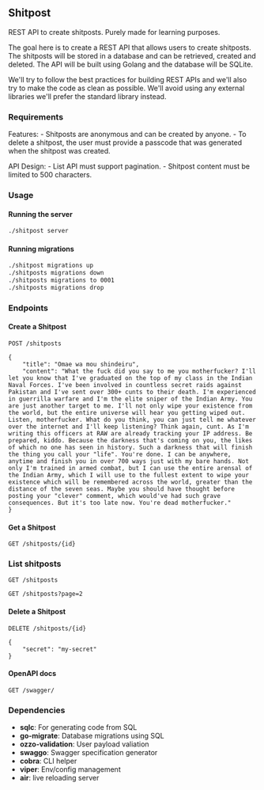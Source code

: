 ## Shitpost

REST API to create shitposts. Purely made for learning purposes.

The goal here is to create a REST API that allows users to create shitposts. The shitposts will be stored in a database and can be retrieved, created and deleted. The API will be built using Golang and the database will be SQLite.

We'll try to follow the best practices for building REST APIs and we'll also try to make the code as clean as possible. We'll avoid using any external libraries we'll prefer the standard library instead.

### Requirements

Features:
    - Shitposts are anonymous and can be created by anyone.
    - To delete a shitpost, the user must provide a passcode that was generated when the shitpost was created.

API Design:
    - List API must support pagination.
    - Shitpost content must be limited to 500 characters.


### Usage

#### Running the server

```bash
./shitpost server
```

#### Running migrations

```bash
./shitpost migrations up
./shitposts migrations down
./shitposts migrations to 0001
./shitposts migrations drop
```

### Endpoints

#### Create a Shitpost

```
POST /shitposts

{
    "title": "Omae wa mou shindeiru",
    "content": "What the fuck did you say to me you motherfucker? I'll let you know that I've graduated on the top of my class in the Indian Naval Forces. I've been involved in countless secret raids against Pakistan and I've sent over 300+ cunts to their death. I'm experienced in guerrilla warfare and I'm the elite sniper of the Indian Army. You are just another target to me. I'll not only wipe your existence from the world, but the entire universe will hear you getting wiped out. Listen, motherfucker. What do you think, you can just tell me whatever over the internet and I'll keep listening? Think again, cunt. As I'm writing this officers at RAW are already tracking your IP address. Be prepared, kiddo. Because the darkness that's coming on you, the likes of which no one has seen in history. Such a darkness that will finish the thing you call your "life". You're done. I can be anywhere, anytime and finish you in over 700 ways just with my bare hands. Not only I'm trained in armed combat, but I can use the entire arensal of the Indian Army, which I will use to the fullest extent to wipe your existence which will be remembered across the world, greater than the distance of the seven seas. Maybe you should have thought before posting your "clever" comment, which would've had such grave consequences. But it's too late now. You're dead motherfucker."
}
```

#### Get a Shitpost

```
GET /shitposts/{id}
```

### List shitposts

```
GET /shitposts
```

```
GET /shitposts?page=2
```

#### Delete a Shitpost

```
DELETE /shitposts/{id}

{
    "secret": "my-secret"
}
```

#### OpenAPI docs

```
GET /swagger/
```

### Dependencies

- **sqlc**: For generating code from SQL
- **go-migrate**: Database migrations using SQL
- **ozzo-validation**: User payload valiation
- **swaggo**: Swagger specification generator
- **cobra**: CLI helper
- **viper**: Env/config management
- **air**: live reloading server

